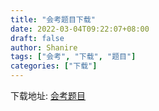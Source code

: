 ```yaml
---
title: "会考题目下载"
date: 2022-03-04T09:22:07+08:00
draft: false
author: Shanire
tags: ["会考", "下载", "题目"]
categories: ["下载"]
---
```


下载地址: [会考题目](https://wwi.lanzouq.com/iSZTlyu6r5c)